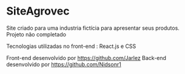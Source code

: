 # SiteAgrovec
Site criado para uma industria fictícia para apresentar seus produtos. Projeto não completado

Tecnologias utilizadas no front-end : React.js e CSS

Front-end desenvolvido por https://github.com/Jarlez
Back-end desenvolvido por https://github.com/Nidsonr1
